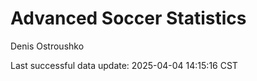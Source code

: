 # Advanced Soccer Statistics
Denis Ostroushko

<!-- gfm -->

Last successful data update: 2025-04-04 14:15:16 CST
